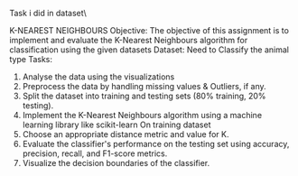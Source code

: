 Task i did in dataset\

K-NEAREST NEIGHBOURS
Objective: 
The objective of this assignment is to implement and evaluate the K-Nearest Neighbours algorithm for classification using the given datasets
Dataset:
Need to Classify the animal type
Tasks:
1. Analyse the data using the visualizations
2. Preprocess the data by handling missing values & Outliers, if any.
3. Split the dataset into training and testing sets (80% training, 20% testing).
4. Implement the K-Nearest Neighbours algorithm using a machine learning library like scikit-learn On training dataset
5. Choose an appropriate distance metric and value for K.
6. Evaluate the classifier's performance on the testing set using accuracy, precision, recall, and F1-score metrics.
7. Visualize the decision boundaries of the classifier.




